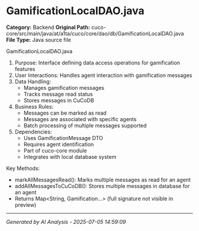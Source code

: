 # GamificationLocalDAO.java

**Category:** Backend
**Original Path:** cuco-core/src/main/java/at/a1ta/cuco/core/dao/db/GamificationLocalDAO.java
**File Type:** Java source file

GamificationLocalDAO.java
1. Purpose: Interface defining data access operations for gamification features
2. User Interactions: Handles agent interaction with gamification messages
3. Data Handling:
   - Manages gamification messages
   - Tracks message read status
   - Stores messages in CuCoDB
4. Business Rules:
   - Messages can be marked as read
   - Messages are associated with specific agents
   - Batch processing of multiple messages supported
5. Dependencies:
   - Uses GamificationMessage DTO
   - Requires agent identification
   - Part of cuco-core module
   - Integrates with local database system

Key Methods:
- markAllMessagesRead(): Marks multiple messages as read for an agent
- addAllMessagesToCuCoDB(): Stores multiple messages in database for an agent
- Returns Map<String, Gamification...> (full signature not visible in preview)

---
*Generated by AI Analysis - 2025-07-05 14:59:09*
